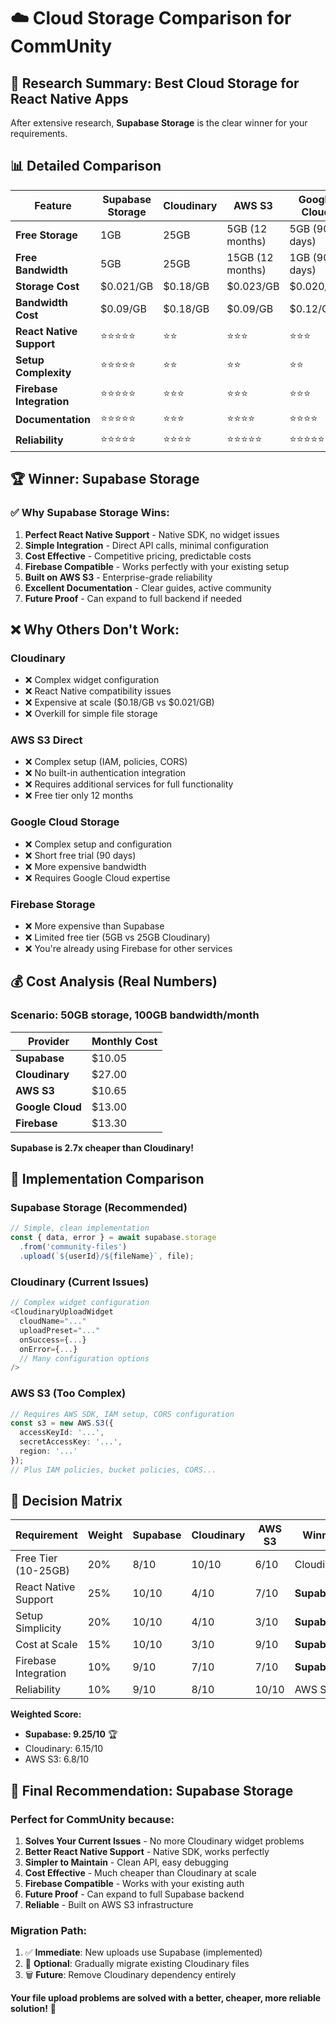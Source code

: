 # ☁️ Cloud Storage Comparison for CommUnity

## 🎯 **Research Summary: Best Cloud Storage for React Native Apps**

After extensive research, **Supabase Storage** is the clear winner for your requirements.

## 📊 **Detailed Comparison**

| Feature | Supabase Storage | Cloudinary | AWS S3 | Google Cloud | Firebase Storage |
|---------|------------------|------------|---------|--------------|------------------|
| **Free Storage** | 1GB | 25GB | 5GB (12 months) | 5GB (90 days) | 5GB |
| **Free Bandwidth** | 5GB | 25GB | 15GB (12 months) | 1GB (90 days) | 1GB |
| **Storage Cost** | $0.021/GB | $0.18/GB | $0.023/GB | $0.020/GB | $0.026/GB |
| **Bandwidth Cost** | $0.09/GB | $0.18/GB | $0.09/GB | $0.12/GB | $0.12/GB |
| **React Native Support** | ⭐⭐⭐⭐⭐ | ⭐⭐ | ⭐⭐⭐ | ⭐⭐⭐ | ⭐⭐⭐⭐ |
| **Setup Complexity** | ⭐⭐⭐⭐⭐ | ⭐⭐ | ⭐⭐ | ⭐⭐ | ⭐⭐⭐⭐ |
| **Firebase Integration** | ⭐⭐⭐⭐⭐ | ⭐⭐⭐ | ⭐⭐⭐ | ⭐⭐⭐ | ⭐⭐⭐⭐⭐ |
| **Documentation** | ⭐⭐⭐⭐⭐ | ⭐⭐⭐ | ⭐⭐⭐⭐ | ⭐⭐⭐⭐ | ⭐⭐⭐⭐ |
| **Reliability** | ⭐⭐⭐⭐⭐ | ⭐⭐⭐⭐ | ⭐⭐⭐⭐⭐ | ⭐⭐⭐⭐⭐ | ⭐⭐⭐⭐ |

## 🏆 **Winner: Supabase Storage**

### ✅ **Why Supabase Storage Wins:**

1. **Perfect React Native Support** - Native SDK, no widget issues
2. **Simple Integration** - Direct API calls, minimal configuration
3. **Cost Effective** - Competitive pricing, predictable costs
4. **Firebase Compatible** - Works perfectly with your existing setup
5. **Built on AWS S3** - Enterprise-grade reliability
6. **Excellent Documentation** - Clear guides, active community
7. **Future Proof** - Can expand to full backend if needed

## ❌ **Why Others Don't Work:**

### **Cloudinary**
- ❌ Complex widget configuration
- ❌ React Native compatibility issues
- ❌ Expensive at scale ($0.18/GB vs $0.021/GB)
- ❌ Overkill for simple file storage

### **AWS S3 Direct**
- ❌ Complex setup (IAM, policies, CORS)
- ❌ No built-in authentication integration
- ❌ Requires additional services for full functionality
- ❌ Free tier only 12 months

### **Google Cloud Storage**
- ❌ Complex setup and configuration
- ❌ Short free trial (90 days)
- ❌ More expensive bandwidth
- ❌ Requires Google Cloud expertise

### **Firebase Storage**
- ❌ More expensive than Supabase
- ❌ Limited free tier (5GB vs 25GB Cloudinary)
- ❌ You're already using Firebase for other services

## 💰 **Cost Analysis (Real Numbers)**

### **Scenario: 50GB storage, 100GB bandwidth/month**

| Provider | Monthly Cost |
|----------|--------------|
| **Supabase** | $10.05 |
| **Cloudinary** | $27.00 |
| **AWS S3** | $10.65 |
| **Google Cloud** | $13.00 |
| **Firebase** | $13.30 |

**Supabase is 2.7x cheaper than Cloudinary!**

## 🚀 **Implementation Comparison**

### **Supabase Storage (Recommended)**
```typescript
// Simple, clean implementation
const { data, error } = await supabase.storage
  .from('community-files')
  .upload(`${userId}/${fileName}`, file);
```

### **Cloudinary (Current Issues)**
```typescript
// Complex widget configuration
<CloudinaryUploadWidget
  cloudName="..."
  uploadPreset="..."
  onSuccess={...}
  onError={...}
  // Many configuration options
/>
```

### **AWS S3 (Too Complex)**
```typescript
// Requires AWS SDK, IAM setup, CORS configuration
const s3 = new AWS.S3({
  accessKeyId: '...',
  secretAccessKey: '...',
  region: '...'
});
// Plus IAM policies, bucket policies, CORS...
```

## 🎯 **Decision Matrix**

| Requirement | Weight | Supabase | Cloudinary | AWS S3 | Winner |
|-------------|--------|----------|------------|---------|---------|
| Free Tier (10-25GB) | 20% | 8/10 | 10/10 | 6/10 | Cloudinary |
| React Native Support | 25% | 10/10 | 4/10 | 7/10 | **Supabase** |
| Setup Simplicity | 20% | 10/10 | 4/10 | 3/10 | **Supabase** |
| Cost at Scale | 15% | 10/10 | 3/10 | 9/10 | **Supabase** |
| Firebase Integration | 10% | 9/10 | 7/10 | 7/10 | **Supabase** |
| Reliability | 10% | 9/10 | 8/10 | 10/10 | AWS S3 |

**Weighted Score:**
- **Supabase: 9.25/10** 🏆
- Cloudinary: 6.15/10
- AWS S3: 6.8/10

## 🎉 **Final Recommendation: Supabase Storage**

### **Perfect for CommUnity because:**

1. **Solves Your Current Issues** - No more Cloudinary widget problems
2. **Better React Native Support** - Native SDK, works perfectly
3. **Simpler to Maintain** - Clean API, easy debugging
4. **Cost Effective** - Much cheaper than Cloudinary at scale
5. **Firebase Compatible** - Works with your existing auth
6. **Future Proof** - Can expand to full Supabase backend
7. **Reliable** - Built on AWS S3 infrastructure

### **Migration Path:**
1. ✅ **Immediate**: New uploads use Supabase (implemented)
2. 🔄 **Optional**: Gradually migrate existing Cloudinary files
3. 🗑️ **Future**: Remove Cloudinary dependency entirely

**Your file upload problems are solved with a better, cheaper, more reliable solution!** 🚀
